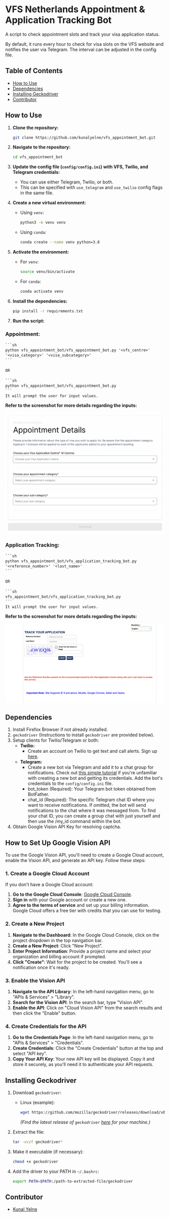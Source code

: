 # VFS Netherlands Appointment & Application Tracking Bot

A script to check appointment slots and track your visa application status.

By default, it runs every hour to check for visa slots on the VFS website and notifies the user via Telegram. The interval can be adjusted in the config file.

## Table of Contents

- [How to Use](#how-to-use)
- [Dependencies](#dependencies)
- [Installing Geckodriver](#installing-geckodriver)
- [Contributor](#contributor)

## How to Use

1. **Clone the repository:**
    ```sh
    git clone https://github.com/kunalyelne/vfs_appointment_bot.git
    ```

2. **Navigate to the repository:**
    ```sh
    cd vfs_appointment_bot
    ```

3. **Update the config file (`config/config.ini`) with VFS, Twilio, and Telegram credentials:**
    - You can use either Telegram, Twilio, or both.
    - This can be specified with `use_telegram` and `use_twilio` config flags in the same file.

4. **Create a new virtual environment:**
    - Using `venv`:
      ```sh
      python3 -m venv venv
      ```
    - Using `conda`:
      ```sh
      conda create --name venv python=3.8
      ```

5. **Activate the environment:**
    - For `venv`:
      ```sh
      source venv/bin/activate
      ```
    - For `conda`:
      ```sh
      conda activate venv
      ```

6. **Install the dependencies:**
    ```sh
    pip install -r requirements.txt
    ```

7. **Run the script:**

### Appointment:
    ```sh
    python vfs_appointment_bot/vfs_appointment_bot.py '<vfs_centre>' '<visa_category>' '<visa_subcategory>'
    ```

    OR

    ```sh
    python vfs_appointment_bot/vfs_appointment_bot.py
    ```
    It will prompt the user for input values.

**Refer to the screenshot for more details regarding the inputs:**

![VFS Appointment Form Screenshot](./assets/vfs-appointment-form.png)

### Application Tracking:
    ```sh
    python vfs_appointment_bot/vfs_application_tracking_bot.py '<reference_number>' '<last_name>'
    ```

    OR

    ```sh
    vfs_appointment_bot/vfs_application_tracking_bot.py
    ```
    It will prompt the user for input values.

**Refer to the screenshot for more details regarding the inputs:**

![VFS Tracking Form Screenshot](./assets/vfs-tracking-form.png)

## Dependencies

1. Install Firefox Browser if not already installed.
2. `geckodriver` (Instructions to install `geckodriver` are provided below).
3. Setup clients for Twilio/Telegram or both:
    - **Twilio:**
      - Create an account on Twilio to get text and call alerts. Sign up [here](https://www.twilio.com/try-twilio).
    - **Telegram:**
      - Create a new bot via Telegram and add it to a chat group for notifications. Check out [this simple tutorial](https://medium.com/codex/using-python-to-send-telegram-messages-in-3-simple-steps-419a8b5e5e2) if you're unfamiliar with creating a new bot and getting its credentials. Add the bot's credentials to the `config/config.ini` file.
      - bot_token (Required): Your Telegram bot token obtained from BotFather.
      - chat_id (Required): The specific Telegram chat ID where you want to receive notifications. If omitted, the bot will send notifications to the chat where it was messaged from. To find your chat ID, you can create a group chat with just yourself and then use the /my_id command within the bot.
4. Obtain Google Vision API Key for resolving captcha.

## How to Set Up Google Vision API

To use the Google Vision API, you'll need to create a Google Cloud account, enable the Vision API, and generate an API key. Follow these steps:

### 1. Create a Google Cloud Account

If you don't have a Google Cloud account:

1. **Go to the Google Cloud Console**: [Google Cloud Console](https://console.cloud.google.com/).
2. **Sign in** with your Google account or create a new one.
3. **Agree to the terms of service** and set up your billing information. Google Cloud offers a free tier with credits that you can use for testing.

### 2. Create a New Project

1. **Navigate to the Dashboard**: In the Google Cloud Console, click on the project dropdown in the top navigation bar.
2. **Create a New Project**: Click "New Project".
3. **Enter Project Information**: Provide a project name and select your organization and billing account if prompted.
4. **Click "Create"**: Wait for the project to be created. You'll see a notification once it's ready.

### 3. Enable the Vision API

1. **Navigate to the API Library**: In the left-hand navigation menu, go to "APIs & Services" > "Library".
2. **Search for the Vision API**: In the search bar, type "Vision API".
3. **Enable the API**: Click on "Cloud Vision API" from the search results and then click the "Enable" button.

### 4. Create Credentials for the API

1. **Go to the Credentials Page**: In the left-hand navigation menu, go to "APIs & Services" > "Credentials".
2. **Create Credentials**: Click the "Create Credentials" button at the top and select "API key".
3. **Copy Your API Key**: Your new API key will be displayed. Copy it and store it securely, as you'll need it to authenticate your API requests.

## Installing Geckodriver

1. Download `geckodriver`:
    - Linux (example):
      ```sh
      wget https://github.com/mozilla/geckodriver/releases/download/v0.18.0/geckodriver-v0.18.0-linux64.tar.gz
      ```
      *(Find the latest release of `geckodriver` [here](https://github.com/mozilla/geckodriver/releases) for your machine.)*

2. Extract the file:
    ```sh
    tar -xvzf geckodriver*
    ```

3. Make it executable (if necessary):
    ```sh
    chmod +x geckodriver
    ```

4. Add the driver to your PATH in `~/.bashrc`:
    ```sh
    export PATH=$PATH:/path-to-extracted-file/geckodriver
    ```

## Contributor

- [Kunal Yelne](https://github.com/kunalyelne/)
